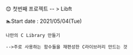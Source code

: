 
<link rel="stylesheet" type="text/css" href="https://cdn.jsdelivr.net/gh/moonspam/NanumSquare@1.0/nanumsquare.css">


:blush: 첫번째 프로젝트 -- > Libft

:swimmer:Start date : 2021/05/04(Tue)


    나만의 C Library 만들기

    -->주로 사용하는 함수들을 재편성한 C라이브러리 만드는 것

